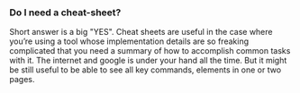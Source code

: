 ### Do I need a cheat-sheet? 
Short answer is a big "YES".
Cheat sheets are useful in the case where you’re using a tool whose implementation details are so freaking complicated that you need a summary of how to accomplish common tasks with it. 
The internet and google is under your hand all the time. But it might be still useful to be able to see all key commands, elements in one or two pages.
